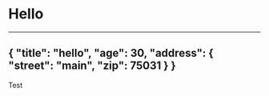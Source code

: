# Hello

---
{
    "title": "hello",
    "age": 30,
    "address": {
        "street": "main",
        "zip": 75031
    }
}
---

Test
